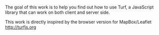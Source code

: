 The goal of this work is to help you find out how to use Turf, a JavaScript library that can work on both client and server side.

This work is directly inspired by the browser version for MapBox/Leaflet <http://turfjs.org>
